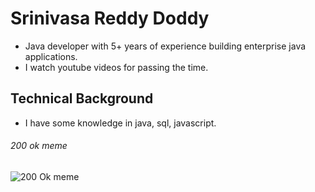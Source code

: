 # Srinivasa Reddy Doddy

- Java developer with 5+ years of experience building enterprise java applications.
- I watch youtube videos for passing the time.

## Technical Background

- I have some knowledge in java, sql, javascript.

###### *200 ok meme*
![200 Ok meme](https://live.staticflickr.com/6023/5882418970_1ecde121d8.jpg)